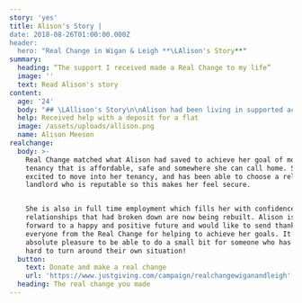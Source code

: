 ```yaml
---
story: 'yes'
title: Alison's Story |
date: 2018-08-26T01:00:00.000Z
header:
  hero: "Real Change in Wigan & Leigh **\LAlison's Story**"
summary:
  heading: “The support I received made a Real Change to my life”
  image: ''
  text: Read Alison's story
content:
  age: '24'
  body: "## \LAllison's Story\n\nAlison had been living in supported accommodation with Riverside since April 2018 after a relationship breakdown which left her homeless. While staying at the hostel, she put in a lot of work to successfully manage her anxiety and is in complete recovery. Alison also successfully participated and completed the Princes Trust programme which helped her to develop the skills to find employment.\n\nAlison was offered a job in early October, continuing her fantastic journey. Still living in the hostel, however, and not eligible for the discounted service rates, her rent shot up massively. With all her savings going on past debts, she was only able to save up some of the money for a deposit in her own rented property.\n\n> \"The support I received made a Real Change to my life. It helped me \n> to secure the lovely flat that I am moving too.\n>\n> Without it I would be living in accommodation that I am unable to afford and this may have led to a decline in my mental wellbeing and put me at risk of becoming homeless again.\n> \""
  help: Received help with a deposit for a flat
  image: /assets/uploads/allison.png
  name: Alison Meeson
realchange:
  body: >-
    Real Change matched what Alison had saved to achieve her goal of moving to a
    tenancy that is affordable, safe and somewhere she can call home. She is now
    excited to move into her tenancy, and has been able to choose a reliable
    landlord who is reputable so this makes her feel secure.


    She is also in full time employment which fills her with confidence and her
    relationships that had broken down are now being rebuilt. Alison is looking
    forward to a happy and positive future and would like to send thanks
    everyone from the Real Change for helping to achieve her goals. It’s an
    absolute pleasure to be able to do a small bit for someone who has worked so
    hard to turn around their own situation!
  button:
    text: Donate and make a real change
    url: 'https://www.justgiving.com/campaign/realchangewiganandleigh'
  heading: The real change you made
---
```


